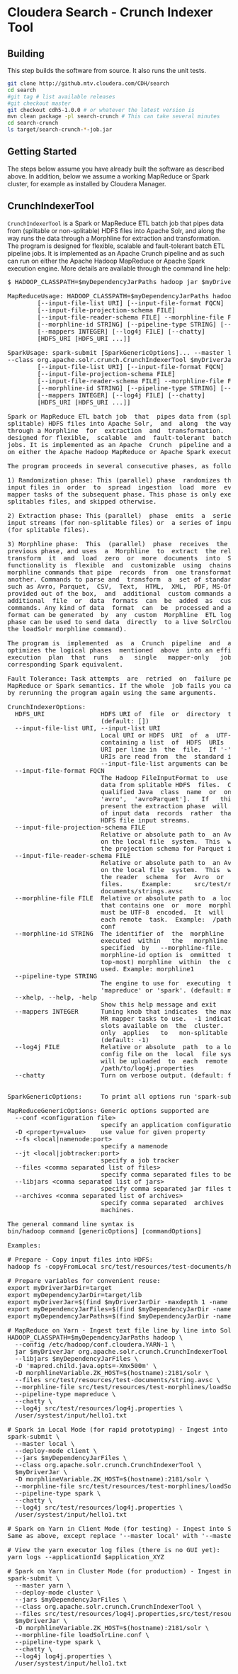 # Cloudera Search - Crunch Indexer Tool

## Building

This step builds the software from source. It also runs the unit tests.

```bash
git clone http://github.mtv.cloudera.com/CDH/search
cd search
#git tag # list available releases
#git checkout master
git checkout cdh5-1.0.0 # or whatever the latest version is
mvn clean package -pl search-crunch # This can take several minutes
cd search-crunch
ls target/search-crunch-*-job.jar
```

## Getting Started

The steps below assume you have already built the software as described above.
In addition, below we assume a working MapReduce or Spark cluster, for example as installed by Cloudera Manager.

## CrunchIndexerTool

`CrunchIndexerTool` is a Spark or MapReduce ETL batch job that pipes data from (splitable or non-splitable) HDFS files into Apache  Solr,  and  along the way runs the data through a Morphline  for extraction  and transformation. The program is
designed for flexible, scalable and fault-tolerant batch ETL pipeline jobs. It is implemented as an  Apache  Crunch  pipeline and as such can run
on either the Apache Hadoop MapReduce or Apache Spark execution engine. More details are available through the command line help:

<pre>
$ HADOOP_CLASSPATH=$myDependencyJarPaths hadoop jar $myDriverJar org.apache.solr.crunch.CrunchIndexerTool --help

MapReduceUsage: HADOOP_CLASSPATH=$myDependencyJarPaths hadoop jar $myDriverJar org.apache.solr.crunch.CrunchIndexerTool --libjars $myDependencyJarFiles [MapReduceGenericOptions]...
        [--input-file-list URI] [--input-file-format FQCN]
        [--input-file-projection-schema FILE]
        [--input-file-reader-schema FILE] --morphline-file FILE
        [--morphline-id STRING] [--pipeline-type STRING] [--xhelp]
        [--mappers INTEGER] [--log4j FILE] [--chatty]
        [HDFS_URI [HDFS_URI ...]]

SparkUsage: spark-submit [SparkGenericOptions]... --master local|yarn --deploy-mode client|cluster --jars $myDependencyJarFiles
--class org.apache.solr.crunch.CrunchIndexerTool $myDriverJar
        [--input-file-list URI] [--input-file-format FQCN]
        [--input-file-projection-schema FILE]
        [--input-file-reader-schema FILE] --morphline-file FILE
        [--morphline-id STRING] [--pipeline-type STRING] [--xhelp]
        [--mappers INTEGER] [--log4j FILE] [--chatty]
        [HDFS_URI [HDFS_URI ...]]

Spark or MapReduce ETL batch job  that  pipes data from (splitable or non-
splitable) HDFS files into Apache Solr,  and  along  the way runs the data
through a Morphline  for  extraction  and  transformation.  The program is
designed for flexible,  scalable  and  fault-tolerant  batch  ETL pipeline
jobs. It is implemented as an Apache  Crunch  pipeline and as such can run
on either the Apache Hadoop MapReduce or Apache Spark execution engine.

The program proceeds in several consecutive phases, as follows: 

1) Randomization phase: This (parallel) phase  randomizes the list of HDFS
input files in  order  to  spread  ingestion  load  more  evenly among the
mapper tasks of the subsequent phase. This phase is only executed for non-
splitables files, and skipped otherwise.

2) Extraction phase: This (parallel)  phase  emits  a  series of HDFS file
input streams (for non-splitable files) or  a series of input data records
(for splitable files). 

3) Morphline phase:  This  (parallel)  phase  receives  the  items  of the
previous phase, and uses  a  Morphline  to  extract  the relevant content,
transform  it  and  load  zero  or  more  documents  into  Solr.  The  ETL
functionality is  flexible  and  customizable  using  chains  of arbitrary
morphline commands that pipe  records  from  one transformation command to
another. Commands to parse and  transform  a  set of standard data formats
such as Avro, Parquet,  CSV,  Text,  HTML,  XML,  PDF, MS-Office, etc. are
provided out of the box,  and  additional  custom commands and parsers for
additional  file  or  data  formats  can  be  added  as  custom  morphline
commands. Any kind of data  format  can  be  processed and any kind output
format can be generated  by  any  custom  Morphline  ETL logic. Also, this
phase can be used to send data  directly  to a live SolrCloud cluster (via
the loadSolr morphline command).

The program is  implemented  as  a  Crunch  pipeline  and  as  such Crunch
optimizes the logical phases  mentioned  above  into an efficient physical
execution  plan  that  runs   a   single   mapper-only   job,  or  as  the
corresponding Spark equivalent.

Fault Tolerance: Task attempts  are  retried  on  failure per the standard
MapReduce or Spark semantics. If the whole  job fails you can retry simply
by rerunning the program again using the same arguments.

CrunchIndexerOptions:
  HDFS_URI               HDFS URI of  file  or  directory  tree to ingest.
                         (default: [])
  --input-file-list URI, --input-list URI
                         Local URI or HDFS  URI  of  a  UTF-8 encoded file
                         containing a list  of  HDFS  URIs  to ingest, one
                         URI per line in  the  file.  If '-' is specified,
                         URIs are read from  the  standard input. Multiple
                         --input-file-list arguments can be specified.
  --input-file-format FQCN
                         The Hadoop FileInputFormat to  use for extracting
                         data from splitable HDFS  files.  Can  be a fully
                         qualified Java  class  name  or  one  of ['text',
                         'avro',  'avroParquet'].   If   this   option  is
                         present the extraction phase  will  emit a series
                         of input data  records  rather  than  a series of
                         HDFS file input streams.
  --input-file-projection-schema FILE
                         Relative or absolute path to  an Avro schema file
                         on the local file  system.  This  will be used as
                         the projection schema for Parquet input files.
  --input-file-reader-schema FILE
                         Relative or absolute path to  an Avro schema file
                         on the local file  system.  This  will be used as
                         the reader  schema  for  Avro  or  Parquet  input
                         files.     Example:      src/test/resources/test-
                         documents/strings.avsc
  --morphline-file FILE  Relative or absolute path to  a local config file
                         that contains one  or  more  morphlines. The file
                         must be UTF-8  encoded.  It  will  be uploaded to
                         each remote  task.  Example:  /path/to/morphline.
                         conf
  --morphline-id STRING  The identifier of  the  morphline  that  shall be
                         executed  within   the   morphline   config  file
                         specified  by   --morphline-file.   If   the   --
                         morphline-id option is  ommitted  the first (i.e.
                         top-most) morphline  within  the  config  file is
                         used. Example: morphline1
  --pipeline-type STRING
                         The engine to use for  executing  the job. Can be
                         'mapreduce' or 'spark'. (default: mapreduce)
  --xhelp, --help, -help
                         Show this help message and exit
  --mappers INTEGER      Tuning knob that indicates  the maximum number of
                         MR mapper tasks to use.  -1 indicates use all map
                         slots available on  the  cluster.  This parameter
                         only  applies   to   non-splitable   input  files
                         (default: -1)
  --log4j FILE           Relative or absolute  path  to a log4j.properties
                         config file on the  local  file system. This file
                         will be uploaded  to  each  remote task. Example:
                         /path/to/log4j.properties
  --chatty               Turn on verbose output. (default: false)


SparkGenericOptions:     To print all options run 'spark-submit --help'

MapReduceGenericOptions: Generic options supported are
  --conf &lt;configuration file&gt;
                         specify an application configuration file
  -D &lt;property=value&gt;    use value for given property
  --fs &lt;local|namenode:port&gt;
                         specify a namenode
  --jt &lt;local|jobtracker:port&gt;
                         specify a job tracker
  --files &lt;comma separated list of files&gt;
                         specify comma separated files to be copied to the map reduce cluster
  --libjars &lt;comma separated list of jars&gt;
                         specify comma separated jar files to include in the classpath.
  --archives &lt;comma separated list of archives&gt;
                         specify comma separated  archives  to  be  unarchived  on  the compute
                         machines.

The general command line syntax is
bin/hadoop command [genericOptions] [commandOptions]

Examples: 

# Prepare - Copy input files into HDFS:
hadoop fs -copyFromLocal src/test/resources/test-documents/hello1.txt hdfs:/user/systest/input/

# Prepare variables for convenient reuse:
export myDriverJarDir=target
export myDependencyJarDir=target/lib
export myDriverJar=$(find $myDriverJarDir -maxdepth 1 -name '*.jar' ! -name '*-job.jar' ! -name '*-sources.jar' ! -name '*-javadoc.jar')
export myDependencyJarFiles=$(find $myDependencyJarDir -name '*.jar' | sort | tr '\n' ',' | head -c -1)
export myDependencyJarPaths=$(find $myDependencyJarDir -name '*.jar' | sort | tr '\n' ':' | head -c -1)

# MapReduce on Yarn - Ingest text file line by line into Solr:
HADOOP_CLASSPATH=$myDependencyJarPaths hadoop \
  --config /etc/hadoop/conf.cloudera.YARN-1 \
  jar $myDriverJar org.apache.solr.crunch.CrunchIndexerTool \
  --libjars $myDependencyJarFiles \
  -D 'mapred.child.java.opts=-Xmx500m' \
  -D morphlineVariable.ZK_HOST=$(hostname):2181/solr \
  --files src/test/resources/test-documents/string.avsc \
  --morphline-file src/test/resources/test-morphlines/loadSolrLine.conf \
  --pipeline-type mapreduce \
  --chatty \
  --log4j src/test/resources/log4j.properties \
  /user/systest/input/hello1.txt

# Spark in Local Mode (for rapid prototyping) - Ingest into Solr:
spark-submit \
  --master local \
  --deploy-mode client \
  --jars $myDependencyJarFiles \
  --class org.apache.solr.crunch.CrunchIndexerTool \
  $myDriverJar \
  -D morphlineVariable.ZK_HOST=$(hostname):2181/solr \
  --morphline-file src/test/resources/test-morphlines/loadSolrLine.conf \
  --pipeline-type spark \
  --chatty \
  --log4j src/test/resources/log4j.properties \
  /user/systest/input/hello1.txt

# Spark on Yarn in Client Mode (for testing) - Ingest into Solr:
Same as above, except replace '--master local' with '--master yarn'

# View the yarn executor log files (there is no GUI yet):
yarn logs --applicationId $application_XYZ

# Spark on Yarn in Cluster Mode (for production) - Ingest into Solr:
spark-submit \
  --master yarn \
  --deploy-mode cluster \
  --jars $myDependencyJarFiles \
  --class org.apache.solr.crunch.CrunchIndexerTool \
  --files src/test/resources/log4j.properties,src/test/resources/test-morphlines/loadSolrLine.conf \
  $myDriverJar \
  -D morphlineVariable.ZK_HOST=$(hostname):2181/solr \
  --morphline-file loadSolrLine.conf \
  --pipeline-type spark \
  --chatty \
  --log4j log4j.properties \
  /user/systest/input/hello1.txt
</pre>
  